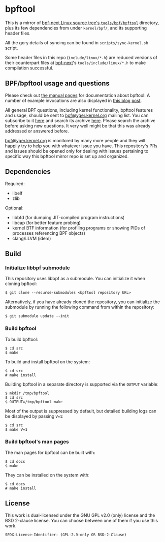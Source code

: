 bpftool
=======

This is a mirror of [bpf-next Linux source tree's
`tools/bpf/bpftool`](https://git.kernel.org/pub/scm/linux/kernel/git/bpf/bpf-next.git/tree/tools/bpf/bpftool)
directory, plus its few dependencies from under `kernel/bpf/`, and its
supporting header files.

All the gory details of syncing can be found in `scripts/sync-kernel.sh`
script.

Some header files in this repo (`include/linux/*.h`) are reduced versions of
their counterpart files at
[bpf-next](https://git.kernel.org/pub/scm/linux/kernel/git/bpf/bpf-next.git/)'s
`tools/include/linux/*.h` to make compilation successful.

BPF/bpftool usage and questions
-------------------------------

Please check out [the manual pages](docs) for documentation about bpftool. A
number of example invocations are also displayed in [this blog
post](https://git.kernel.org/pub/scm/linux/kernel/git/bpf/bpf-next.git/tree/tools/bpf/bpftool).

All general BPF questions, including kernel functionality, bpftool features and
usage, should be sent to bpf@vger.kernel.org mailing list. You can subscribe to
it [here](http://vger.kernel.org/vger-lists.html#bpf) and search its archive
[here](https://lore.kernel.org/bpf/). Please search the archive before asking
new questions. It very well might be that this was already addressed or
answered before.

bpf@vger.kernel.org is monitored by many more people and they will happily try
to help you with whatever issue you have. This repository's PRs and issues
should be opened only for dealing with issues pertaining to specific way this
bpftool mirror repo is set up and organized.

Dependencies
------------

Required:

- libelf
- zlib

Optional:

- libbfd (for dumping JIT-compiled program instructions)
- libcap (for better feature probing)
- kernel BTF information (for profiling programs or showing PIDs of processes
  referencing BPF objects)
- clang/LLVM (idem)

Build
-----

### Initialize libbpf submodule

This repository uses libbpf as a submodule. You can initialize it when cloning
bpftool:

```console
$ git clone --recurse-submodules <bpftool repository URL>
```

Alternatively, if you have already cloned the repository, you can initialize
the submodule by running the following command from within the repository:

```console
$ git submodule update --init
```

### Build bpftool

To build bpftool:

```console
$ cd src
$ make
```

To build and install bpftool on the system:

```console
$ cd src
# make install
```

Building bpftool in a separate directory is supported via the `OUTPUT` variable:

```console
$ mkdir /tmp/bpftool
$ cd src
$ OUTPUT=/tmp/bpftool make
```

Most of the output is suppressed by default, but detailed building logs can be
displayed by passing `V=1`:

```console
$ cd src
$ make V=1
```

### Build bpftool's man pages

The man pages for bpftool can be built with:

```console
$ cd docs
$ make
```

They can be installed on the system with:

```console
$ cd docs
# make install
```

License
-------

This work is dual-licensed under the GNU GPL v2.0 (only) license and the
BSD 2-clause license. You can choose between one of them if you use this work.

`SPDX-License-Identifier: (GPL-2.0-only OR BSD-2-Clause)`

